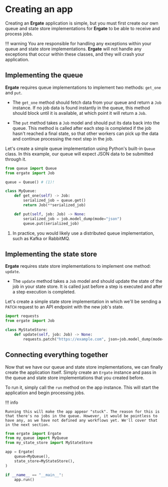 # Creating an app

Creating an **Ergate** application is simple, but you must first create our own queue and state store implementations for **Ergate** to be able to receive and process jobs.


!!! warning
    You are responsible for handling any exceptions within your queue and state store implementations. **Ergate** will not handle any exceptions that occur within these classes, and they will crash your application.

## Implementing the queue

**Ergate** requires queue implementations to implement two methods: `get_one` and `put`.

- The `get_one` method should fetch data from your queue and return a `Job` instance. If no job data is found instantly in the queue, this method should block until it is available, at which point it will return a `Job`.

- The `put` method takes a `Job` model and should put its data back into the queue. This method is called after each step is completed if the job hasn't reached a final state, so that other workers can pick up the data and continue processing the next step in the job.

Let's create a simple queue implementation using Python's built-in `Queue` class. In this example, our queue will expect JSON data to be submitted through it.

```py title="my_queue.py"
from queue import Queue
from ergate import Job

queue = Queue() # (1)!

class MyQueue:
    def get_one(self) -> Job:
        serialized_job = queue.get()
        return Job(**serialized_job)

    def put(self, job: Job) -> None:
        serialized_job = job.model_dump(mode="json")
        queue.put(serialized_job)
```

1. In practice, you would likely use a distributed queue implementation, such as Kafka or RabbitMQ.


## Implementing the state store

**Ergate** requires state store implementations to implement one method: `update`.

- The `update` method takes a `Job` model and should update the state of the job in your state store. It is called just before a step is executed and after a step execution is completed.

Let's create a simple state store implementation in which we'll be sending a `PATCH` request to an API endpoint with the new job's state.

```py title="my_state_store.py"
import requests
from ergate import Job

class MyStateStore:
    def update(self, job: Job) -> None:
        requests.patch("https://example.com", json=job.model_dump(mode="json"))
```


## Connecting everything together

Now that we have our queue and state store implementations, we can finally create the application itself. Simply create an `Ergate` instance and pass in the queue and state store implementations that you created before.

To run it, simply call the `run` method on the app instance. This will start the application and begin processing jobs.

!!! info

    Running this will make the app appear "stuck". The reason for this is that there's no jobs in the queue. However, it would be pointless to have any, as we have not defined any workflows yet. We'll cover that in the next section.

```py title="app.py"
from ergate import Ergate
from my_queue import MyQueue
from my_state_store import MyStateStore

app = Ergate(
    queue=MyQueue(),
    state_store=MyStateStore(),
)

if __name__ == "__main__":
    app.run()
```
